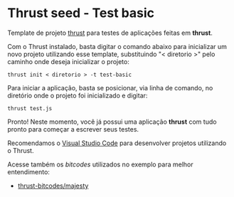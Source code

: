 Thrust seed  - Test basic
===============

Template de projeto [thrust](https://github.com/thrustjs/thrust) para testes de aplicações feitas em **thrust**.

Com o Thrust instalado, basta digitar o comando abaixo para inicializar um novo projeto utilizando esse template, substituindo "< diretorio >" pelo caminho onde deseja inicializar o projeto:

```
thrust init < diretorio > -t test-basic
```

Para iniciar a aplicação, basta se posicionar, via linha de comando, no diretório onde o projeto foi inicializado e digitar:

```
thrust test.js
```

Pronto! Neste momento, você já possui uma aplicação **thrust** com tudo pronto para começar a escrever seus testes.

Recomendamos o [Visual Studio Code](https://code.visualstudio.com/) para desenvolver projetos utilizando o Thrust.

Acesse também os *bitcodes* utilizados no exemplo para melhor entendimento:

- [thrust-bitcodes/majesty](https://github.com/thrust-bitcodes/majesty)

